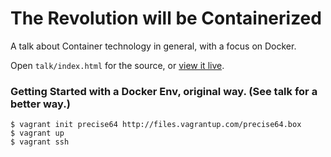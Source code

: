 # The Revolution will be Containerized

A talk about Container technology in general, with a focus on Docker.

Open ``talk/index.html`` for the source, or [view it live](https://rawgithub.com/jbarratt/dockertalk/master/talk/index.html).


### Getting Started with a Docker Env, original way. (See talk for a better way.)

    $ vagrant init precise64 http://files.vagrantup.com/precise64.box
    $ vagrant up
    $ vagrant ssh

